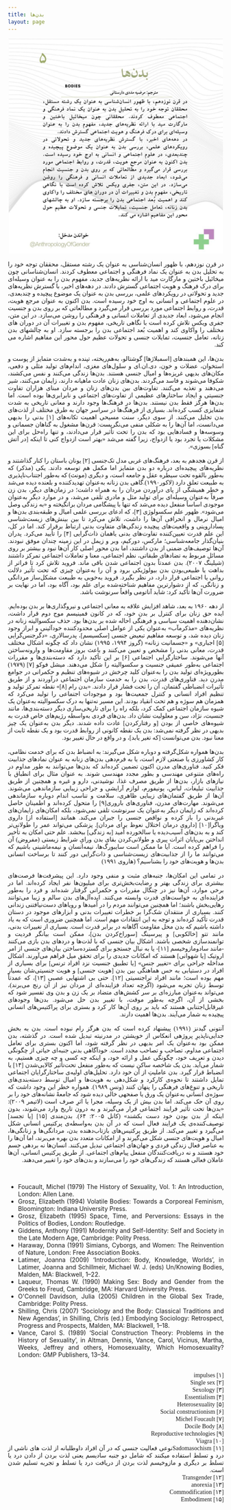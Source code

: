 ```yaml
---
title: بدن‌ها
layout: page
---
```

<div style="text-align: center;">
  <img src="/assets/images/lang_05_bodies.jpg" style="width:500px;height:auto;">
</div>

<div align="justify" dir="rtl" style="font-family:vazir;">

در قرن نوزدهم، با ظهور انسان‌شناسی به عنوان یک رشته مستقل، محققان توجه خود را به تحلیل بدن به عنوان یک نماد فرهنگی و اجتماعی معطوف کردند. انسان‌شناسانی چون میخائیل باختین و مارگارت مید با ارائه نظریه‌های جدید، مفهوم بدن را به عنوان وسیله‌ای برای درک فرهنگ و هویت اجتماعی گسترش دادند. در دهه‌های اخیر، با گسترش نظریه‌های جدید و تحولاتی در رویکردهای علمی، بررسی بدن به عنوان یک موضوع پیچیده و چندبعدی، در علوم اجتماعی و انسانی به اوج خود رسیده است. بدن اکنون به عنوان مرجع هویت، قدرت، و روابط اجتماعی مورد بررسی قرار می‌گیرد و مطالعاتی که بر روی بدن و جنسیت انجام می‌شود، ابعاد جدیدی از تعاملات انسانی و فرهنگی را روشن می‌سازد. در این متن، جفری ویکس تلاش کرده است با نگاهی تاریخی، مفهوم بدن و تغییرات آن در دوران های مختلف را واکاوی کند و اهمیت بُعد اجتماعی بدن را برجسته سازد. او به چالش­های بدن زنانه، تعامل جنسیت، تمایلات جنسی و تحولات عظیم حول محور این مفاهیم اشاره می کند.<br>
<br>
 بدن‌ها، این همبند‌های [اسمبلاژها] گوشتالو، به‌هم‌ریخته، تپنده و به‌شدت متمایز از پوست و استخوان، عضلات و خون، دی.ان.ای و سلول‌های مغزی، اندام‌های تولید مثلی و دفعی، مکان‌های بدیهی غریزه‌ها و امیال جنسی هستند. بدن‌ها زندگی می‌کنند و نفس می‌کشند، شکوفا می‌شوند و فاسد می‌گردند. بدن‌های زنان عادت ماهیانه دارند، زایمان می‌کنند، شیر می‌دهند و تغذیه می‌کنند. تفاوت‌های بین بدن‌های زنان و مردان مبنای هزاران تفاوت جنسیتی و ایجاد ساختارهای عظیمی از تفاوت‌های اجتماعی و نابرابری‌ها بوده است. اما بدن‌ها هرگز فقط بدن نیستند. بدن‌ها در فرهنگ‌ها وجود دارند و معانی تاریخی به شدت متمایزی کسب کرده‌اند. بسیاری از فرهنگ‌ها در سراسر جهان به طرق مختلف از لذت‌های بدن تجلیل می‌کنند. از سوی دیگر، سنت مسیحی اهمیت تکانه‌های [۱] بدنی را بدیهی می‌دانست، اما آن‌ها را به شکلی منفی می‌نگریست: قرن‌ها مشغول به گناهان جسمانی و وسوسه‌ها و فسادهایی بود که بدن را تحت تأثیر قرار می‌دادند، و تنها راه‌حل برای این مشکلات یا تجرد بود یا ازدواج، زیرا گفته می‌شد «بهتر است ازدواج کنی تا اینکه [در آتش گناه] بسوزی».<br>
 <br>
 از قرن هجدهم به بعد، فرهنگ‌های غربی مدل تک‌جنسی [۲] یونان باستان را کنار گذاشتند و نظریه‌های پیچیده‌ای درباره دو بدن متمایز اما مکمل هم توسعه دادند. یکی (مذکر) که به‌طور بالقوه تحت سیطره عقل و جامعه است، و دیگری (مونث) که به‌طور اجتناب‌ناپذیری به طبیعت تعلق دارد (لاکور۱۹۹۰).گاهی بدن زنانه به‌عنوان تهدیدکننده و بلعنده دیده می‌شد و خطر همیشگی از پای درآوردن مردان را به همراه داشت؛ در زمان‌های دیگر، بدن زن صرفاً به‌عنوان وسیله‌ای برای تولید مثل و مادری تلقی می‌شد، و در موارد دیگر به‌عنوان موجودی اساساً منفعل دیده می‌شد که تنها با پیشگامی مردان برانگیخته و «به زندگی وصل می‌شود». ظهور علم سکسولوژی [۳]، که ادعای بررسی علمی امیال و طبقه‌بندی بدن‌ها و امیال نرمال و انحرافی آن‌ها را داشت، تلاش می‌کرد تا بین بینش‌های زیست‌شناسی پساداروینی و واقعیت‌های پیچیده زندگی‌های متفاوت بدنی ارتباط برقرار کند. اما در کل، این علم قدرت تعیین‌کننده تفاوت‌های بدنی یاهمان ذات‌گرایی [۴] را تأیید می‌کرد. پدران بنیان‌گذار جامعه‌شناسی؛ مارکس، دورکیم، وبر و زیمل در این زمینه چندان موفق نبودند. آن‌ها توصیف‌های ضمنی از بدن داشتند، اما بدن محور اصلی کار آن‌ها نبود و بیشتر بر روی مسائل مربوط به تضادهای طبقاتی، نظم اجتماعی، معنا و تعاملات اجتماعی تمرکز داشتند (شیلینگ ۲۰۰۷). بدن عمدتاً بدون اجتماعی شدن باقی ماند. فروید تلاش کرد تا فراتر از بداهت یا طبیعی‌بودن بدن بیولوژیکی برود و آن را به‌عنوان چیزی که تحت تأثیر دلالت روانی یا اجتماعی قرار دارد، در نظر بگیرد. فروید به‌خوبی به طبیعت مشکل‌ساز مردانگی و زنانگی، که از دشوارترین مفاهیم شناخته‌شده برای علم بود، آگاه بود، اما در نهایت بر ضرورت آن‌ها تأکید کرد: شاید آناتومی واقعاً سرنوشت باشد.<br>
<br>
از دهه ۱۹۶۰ به بعد، شاهد افزایش علاقه به معانی اجتماعی و نیروگذاری‌ها بر بدن بوده‌ایم. ایده حق زنان برای کنترل بر بدن خود، که در کانون فمینیسم موج دوم قرار داشت، نشان‌دهنده اهمیت سیاسی و فرهنگی احاله شده بر بدن‌ها بود. حذف سکسوالیته زنانه در نظریه‌های «مذکرمآب» به‌عنوان یکی از عوامل اصلی محدودکننده خودآئینی و ابراز وجود زنان دیده شد، و توسعه مفاهیم تبعیض جنسی [سکسیسم]، پدرسالاری، «دگرجنس‌گرایی [۵]  اجباری» و «جسمانیت زنانه» (گروز ۱۹۹۴، ۱۹۹۵) نشان داد که چگونه اشکال مختلف قدرت، معانی بدنی را مشخص و تعیین می‌کنند و باعث بروز مقاومت‌ها و وارونه‌ساختن آنها می‌شوند. ساختارگرایی اجتماعی [۶] بر این تأکید دارد که دسته‌بندی‌ها و مقررات اجتماعی به‌طور عمیقی جنسیت و سکسوالیته را شکل می‌دهند. میشل فوکو [۷] (۱۹۷۹) بطورویژه‌ای تولید بدن را به‌عنوان کلید چرخش در شیوه‌های تنظیم و حکمرانی در جوامع مدرن دید. فناوری‌های قدرت، بدن را به خدمت سازمان اجتماعی درآوردند و از طریق تأثیرات انضباطی گفتمان، آن را تحت فشار قرار دادند. «بدن رام [۸]» نقطه تمرکز تولید و تنظیم افراد انسانی و کنترل جمعیت‌ها بود و موجودات اجتماعی را تولید می‌کرد که همزمان هم سوژه و هم تحت انقیاد بودند. این مسیر نه‌تنها به درک سکسوالیته به‌عنوان یک شیوه سازمان اجتماعی کمک کرد، بلکه راه را برای تاریخی‌سازی دیگر دسته‌بندی‌ها، مانند جنسیت، نژاد، سن و معلولیت نشان داد. بدن‌های فردی به‌واسطه رژیم‌های خاص قدرت به شیوه‌های خاصی از بودن [و رفتارکردن] عادت داده شدند. دیگر بدن به‌عنوان یک چیز بدیهی در نظر گرفته نمی‌شد: بدن یک نقطه کانونی از روابط قدرت بود و یک نقطه ثابت از معنا نبود. بدن می‌توانست [که تغیر یابد]، و در واقع در حال تغییر بود.<br>
<br>
بدن‌ها همواره شکل‌گرفته و دوباره شکل می‌گیرند: به انضباط بدن که برای خدمت نظامی، کار کشاورزی یا صنعتی لازم است، یا به فرم‌دهی بدن‌های زنانه به عنوان نمادهای جذابیت فکر کنید. فناوری‌های مدرن اکنون تضمین کرده‌اند که بدن‌ها می‌توانند به طور مداوم در راه‌های متنوعی مهندسی و بطور مجدد مهندسی شوند. به عنوان مثال برای انطباق با نیازهای بازار، بدن‌ها از طریق مصرف غذا، نوشیدنی، دارو و غیره و همچنین از طریق جذابیت تبلیغات، لباس، یونیفورم، لوازم آرایشی و جراحی زیبایی سازماندهی می‌شوند. آن‌ها از طریق گفتمان‌های زیبایی ظاهری، سلامت و تناسب اندام دوباره سازماندهی می‌شوند. مهارت‌های مدرن، فناوری‌های باروری[۹] را متحول کرده‌اند و اطمینان حاصل کرده‌اند که زایمان دیگر به‌عنوان یک سرنوشت تلقی نمی‌شود، بلکه امکان‌های زایمان‌های غیربدنی را باز کرده و نواقص جنسی را جبران می‌کند. همانند [استفاده از] داروی ویاگرا[۱۰] [داروی درمان اختلال نعوظ برای مردان]. پزشکی می‌تواند عمر را طولانی‌تر کند و به بدن‌های آسیب‌دیده یا سالخورده اُمید [به زندگی] ببخشد. علم حتی امکان به تأخیر انداختن بی‌پایان اثرات پیری و طولانی‌کردن بقای بدن ورایِ شرایط زیستی (مفروض) آن را فراهم کرده است. آیا ما ممکن است سایبورگ‌ها، نیمه‌انسان و نیمه‌ماشینی باشیم که می‌توانند ما را از جذابیت‌های زیست‌شناسی و ذات‌گرایی دور کنند تا برساخت انسانی بدن‌ها و هویت‌های خود را بشناسیم؟ (هاروی ۱۹۹۱)<br>
<br>
در تمامی این امکان‌ها، جنبه‌های مثبت و منفی وجود دارد. این پیشرفت‌ها فرصت‌های بیشتری برای زندگی بهتر و رضایت‌بخش‌تری برای میلیون‌ها نفر ایجاد کرده‌اند. اما در برخی موارد، آن‌ها نیز در چنگال مقررات و حکمرانی گرفتار شده‌اند و فرد را به‌طور فزاینده‌ای به خواست‌های قدرت وابسته می‌کنند. ایده‌آل‌های بدن سالم و زیبا می‌توانند رهایی‌بخش باشند؛ اما همچنین می‌توانند مردم را در اُمیدها و رویاهای دست‌نیافتنی زندانی کنند. بسیاری از منتقدان شک‌گرا بر خطرات تغییرات بدنی و ابزارهای موجود در دستان قدرت تأکید کرده‌اند و توجه به این انتقادات مهم است. اما همچنین ضروری است که به یاد داشته باشیم که بدن محل مقاومت آگاهانه در برابر قدرت است. بسیاری از تغییرات بدنی، مانند تتو [خالکوبی] و پیرسینگ [سوراخ‌کردن بدن]، ممکن است بیانگر فردیت و توانمندسازی شخصی باشند. اشکال بیان جنسی که با لذت‌ها و دردهای بدن بازی می‌کنند -مانند سادومازوخیسم [۱۱]- یا به نبال جستجو برای گسترده‌ساختن بیان‌های جنسی از امر اروتیک [یا شهوانی] هستند که امکانات جدیدی را برای تحقق میل فراهم می‌آورند. اشکال مداخله جراحی برای «تغییر جنس» [یا تطبیق جنسیت نزد افراد ترنس] برای بسیاری از افراد در دستیابی به حس هماهنگی بین بدن [هویت جنسی] و هویت جنسیتی‌شان بسیار مهم بوده است؛ مانند افراد تراجنسیتی [۱۲]. حتی بی اشتهایی عصبی [۱۳]، که عمدتاً توسط زنان تجربه می‌شود (اگرچه تعداد فزاینده‌ای از مردان نیز از آن رنج می‌برند)، می‌تواند به‌عنوان مبارزه‌ای بر سر کشش‌های متضاد بر یک زن و بدن وی تفسیر شود که بخشی از آن، اگرچه به‌طور موقت، با تغییر بدن حل می‌شود. بدن‌ها وجودهای غیرقابل‌اجتنابی هستند که باید بر روی آن‌ها کار کرد و بستری برای پراکتیس‌های انسانی پیچیده به شمار می‌آیند. بدن‌ها اهمیت دارند.<br>
<br>
آنتونی گیدنز (۱۹۹۱) پیشنهاد کرده است که بدن هرگز رام نبوده است. بدن به بخش جدایی‌ناپذیرِ پروژه­ی انعکاس از خویشتن در مدرنیته­­ تبدیل شده است. در گذشته، بدن ممکن بود به‌عنوان یک امر بدیهی در نظر گرفته شود، اما اکنون بستری برای تعامل اجتماعی مداوم، تصاحب و تصاحب مجدد است. خودآگاهی بدنی جنبه‌ای حیاتی از چگونگی دیدن و تعریف خود، چگونگی عمل و ارائه خود، و اینکه چه کسی و چه چیزی هستیم، به شمار می‌آید. بدن یک شاخصه ساکن نیست که به‌طور منفعل تحت‌تأثیر کالایی‌شدن [۱۴] یا انضباط قرار گیرد. بدن عاملیتِ از آن خود دارد. تحلیل‌های اولیه­­‌ی ساختارگرایان اجتماعی تمایل داشتند تا نحوه‌­ی کارکرد و شکل‌دهی به هویت‌ها و امیال توسط دسته‌بندی‌های تاریخی و تنوع‌های فرهنگی را پنهان کنند (ونس ۱۹۸۹). همواره خطر این وجود داشت که سوژه‌­­­ی انسانی به‌عنوان یک ورق یا صفحه­ی خالی دیده شود که جامعهْ نشانه‌های خود را بر روی آن حک می‌کند. اما بدن بیش از یک وسیله، مجرا یا اثرِ صرف است (لاتیمر ۲۰۰۹): «بدن‌ها تحت تأثیر فرایند اجتماعی قرار می‌گیرند و به درون تاریخ وارد می‌شوند، بدون اینکه از بدن بودن خود دست بکشند» (کانل ۲۰۰۵: ۶۴). بدن‌مندی [۱۵] [یا تجسد] توصیف‌کننده­‌ی یک فرایند فعال است که در آن بدن به‌واسطه­­­‌ی پرکتیس انسانی شکل می‌گیرد و تغییر می‌کند. از طریق پرکتیس‌های بازتاب‌دهنده بدن، مردانگی‌ها و زنانگی‌ها، امیال و هویت‌های جنسی شکل می‌گیرند و از امکانات متعدد بدن بهره می‌برند، اما آن‌ها را به عناصر فعال زندگی فردی و جهان‌های اجتماعی تبدیل می‌کنند. انسان‌ها نه برده­ی جسم خود هستند و نه دریافت‌کنندگان منفعل پیام‌های اجتماعی. از طریق پرکتیس انسانی، آن‌ها عاملان فعالی هستند که زندگی‌های خود را می‌سازند و بدن‌های خود را تغییر می‌دهند.<br>

</div>
<br>
<div align="justify">
<ul>
<li>Foucault, Michel (1979) The History of Sexuality, Vol. 1: An Introduction, London: Allen Lane.</li>
<li>Grosz, Elizabeth (1994) Volatile Bodies: Towards a Corporeal Feminism, Bloomington: Indiana University Press.</li>
<li>Grosz, Elizabeth (1995) Space, Time, and Perversions: Essays in the Politics of Bodies, London: Routledge.</li>
<li>Giddens, Anthony (1991) Modernity and Self-Identity: Self and Society in the Late Modern Age, Cambridge: Polity Press.</li>
<li>Haraway, Donna (1991) Simians, Cyborgs, and Women: The Reinvention of Nature, London: Free Association Books.</li>
<li>Latimer, Joanna (2009) ‘Introduction: Body, Knowledge, Worlds’, in Latimer, Joanna and Schillmeir, Michael W. J. (eds) Un/Knowing Bodies, Malden, MA: Blackwell, 1–22.</li>
<li>Laqueur, Thomas W. (1990) Making Sex: Body and Gender from the Greeks to Freud, Cambridge, MA: Harvard University Press.</li>
<li>O'Connell Davidson, Julia (2005) Children in the Global Sex Trade, Cambridge: Polity Press.</li>
<li>Shilling, Chris (2007) ‘Sociology and the Body: Classical Traditions and New Agendas’, in Shilling, Chris (ed.) Embodying Sociology: Retrospect, Progress and Prospects, Malden, MA: Blackwell, 1–18.</li>
<li>Vance, Carol S. (1989) ‘Social Construction Theory: Problems in the History of Sexuality’, in Altman, Dennis, Vance, Carol, Vicinus, Martha, Weeks, Jeffrey and others, Homosexuality, Which Homosexuality? London: GMP Publishers, 13–34.</li>
</ul>
</div>
<br>
<div align="justify" dir="rtl" style="font-family:vazir;">
[۱] impulses<br>
[۲] Single sex<br>
[۳] Sexology<br>
[۴] Essentialism<br>
[۵] Heterosexuality<br>
[۶] Social constructionism<br>
[۷] Michel Foucault<br>
[۸] Docile Body<br>
[۹] Reproductive technologies<br>
[۱۰] Viagra<br>
[۱۱] Sadomasochismنوعی فعالیت جنسی که در آن افراد داوطلبانه از لذت های ناشی از درد و تسلط استفاده میکنند که شامل دو جنبه سادیسم یعنی لذت بردن از دادن درد یا تسلط بر دیگری و مازوخیسم لذت بردن از دریافت درد یا تسلط و تجربه تسلیم شدن است.<br>
[۱۲] Transgender<br>
[۱۳] anorexia<br>
[۱۴] Commodification<br>
[۱۵] Embodiment<br>
</div>


